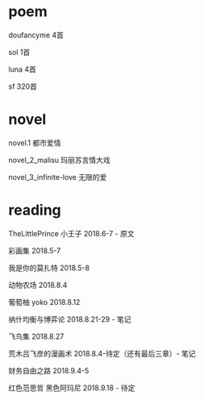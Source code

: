 # poem

doufancyme 4首

sol 1首

luna 4首

sf 320首

# novel

novel.1 都市爱情

novel_2_malisu 玛丽苏言情大戏

novel_3_infinite-love 无限的爱

# reading

TheLittlePrince 小王子 2018.6-7 - 原文

彩画集 2018.5-7

我是你的莫扎特 2018.5-8

动物农场 2018.8.4

葡萄柚 yoko 2018.8.12

纳什均衡与博弈论 2018.8.21-29 - 笔记

飞鸟集 2018.8.27

荒木吕飞彦的漫画术 2018.8.4-待定（还有最后三章）- 笔记

财务自由之路 2018.9.4-5

红色范思哲 黑色阿玛尼 2018.9.18 - 待定
